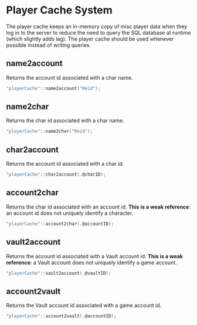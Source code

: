 # Player Cache System

The player cache keeps an in-memory copy of misc player data when they log in to the server to reduce the need to query the SQL database at runtime (which slightly adds lag). The player cache should be used whenever possible instead of writing queries.

## name2account

Returns the account id associated with a char name.

```c
"playerCache"::name2account("Reid");
```

## name2char

Returns the char id associated with a char name.

```c
"playerCache"::name2char("Reid");
```

## char2account

Returns the account id associated with a char id.

```c
"playerCache"::char2account(.@charID);
```

## account2char

Returns the char id associated with an account id.
**This is a weak reference**: an account id does not uniquely identify a character.

```c
"playerCache"::account2char(.@accountID);
```

## vault2account

Returns the account id associated with a Vault account id.
**This is a weak reference**: a Vault account does not uniquely identify a game account.

```c
"playerCache"::vault2account(.@vaultID);
```

## account2vault

Returns the Vault account id associated with a game account id.

```c
"playerCache"::account2vault(.@accountID);
```
